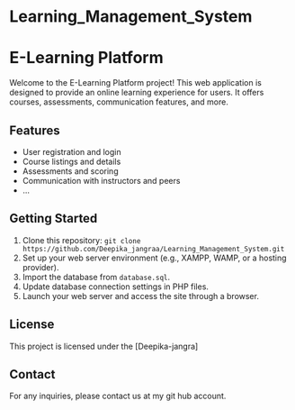 # Learning_Management_System
# E-Learning Platform

Welcome to the E-Learning Platform project! This web application is designed to provide an online learning experience for users. It offers courses, assessments, communication features, and more.

## Features

- User registration and login
- Course listings and details
- Assessments and scoring
- Communication with instructors and peers
- ...

## Getting Started

1. Clone this repository: `git clone https://github.com/Deepika_jangraa/Learning_Management_System.git`
2. Set up your web server environment (e.g., XAMPP, WAMP, or a hosting provider).
3. Import the database from `database.sql`.
4. Update database connection settings in PHP files.
5. Launch your web server and access the site through a browser.

## License

This project is licensed under the [Deepika-jangra]

## Contact

For any inquiries, please contact us at my git hub account.
